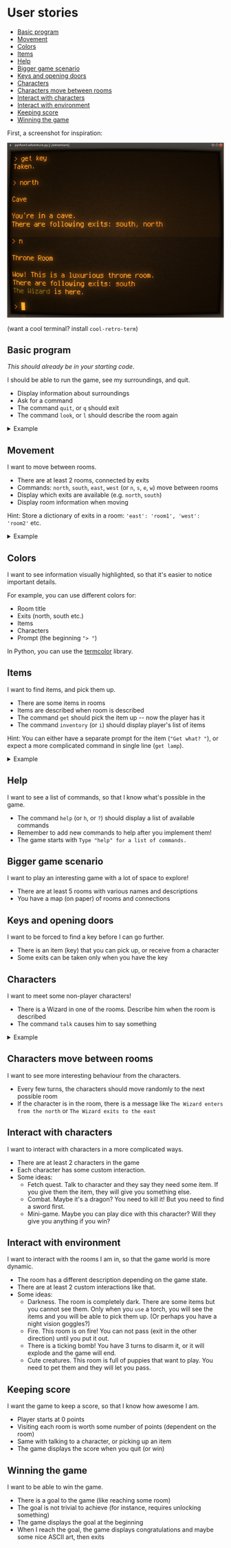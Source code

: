 # User stories

<!-- toc -->

- [Basic program](#basic-program)
- [Movement](#movement)
- [Colors](#colors)
- [Items](#items)
- [Help](#help)
- [Bigger game scenario](#bigger-game-scenario)
- [Keys and opening doors](#keys-and-opening-doors)
- [Characters](#characters)
- [Characters move between rooms](#characters-move-between-rooms)
- [Interact with characters](#interact-with-characters)
- [Interact with environment](#interact-with-environment)
- [Keeping score](#keeping-score)
- [Winning the game](#winning-the-game)

<!-- tocstop -->

First, a screenshot for inspiration:

![screenshot](screenshot.png)

(want a cool terminal? install `cool-retro-term`)

## Basic program

*This should already be in your starting code*.

I should be able to run the game, see my surroundings, and quit.

- Display information about surroundings
- Ask for a command
- The command `quit`, or `q` should exit
- The command `look`, or `l` should describe the room again

<details>
<summary>Example</summary>

```
Outside

You're standing outside a large cave.

> xxx
I don't recognize that command.

> quit
Goodbye!
```

</details>

## Movement

I want to move between rooms.

- There are at least 2 rooms, connected by exits
- Commands: `north`, `south`, `east`, `west` (or `n`, `s`, `e`, `w`) move between rooms
- Display which exits are available (e.g. `north`, `south`)
- Display room information when moving

Hint: Store a dictionary of exits in a room: `'east': 'room1', 'west': 'room2'` etc.

<details>
<summary>Example</summary>

```
Outside

You're standing outside a large cave.
There are the following exits: north

> north

Cave

You're inside a huge cave.
There are the following exits: south
```

</details>

## Colors

I want to see information visually highlighted, so that it's easier to notice important details.

For example, you can use different colors for:
- Room title
- Exits (north, south etc.)
- Items
- Characters
- Prompt (the beginning `"> "`)

In Python, you can use the [termcolor](https://pypi.org/project/termcolor/) library.

## Items

I want to find items, and pick them up.

- There are some items in rooms
- Items are described when room is described
- The command `get` should pick the item up -- now the player has it
- The command `inventory` (or `i`) should display player's list of items

Hint: You can either have a separate prompt for the item (`"Get what? "`), or expect a more complicated command in single line (`get lamp`).

<details>
<summary>Example</summary>

```
Outside 

> get
Get what? key
Taken.

> i
You are carrying: key
```

</details>

## Help

I want to see a list of commands, so that I know what's possible in the game.

- The command `help` (or `h`, or `?`) should display a list of available commands
- Remember to add new commands to help after you implement them!
- The game starts with `Type "help" for a list of commands.`

## Bigger game scenario

I want to play an interesting game with a lot of space to explore!

- There are at least 5 rooms with various names and descriptions
- You have a map (on paper) of rooms and connections

## Keys and opening doors

I want to be forced to find a key before I can go further.

- There is an item (key) that you can pick up, or receive from a character
- Some exits can be taken only when you have the key

## Characters

I want to meet some non-player characters!

- There is a Wizard in one of the rooms. Describe him when the room is described
- The command `talk` causes him to say something

<details>
<summary>Example</summary>

```
Cave

You're in a cave.
The Wizard is here.

> talk
Talk to who? The Wizard
The Wizard says, "Greetings, adventurer!"
```

</details>

## Characters move between rooms

I want to see more interesting behaviour from the characters.

- Every few turns, the characters should move randomly to the next possible room
- If the character is in the room, there is a message like `The Wizard enters from the north` or `The Wizard exits to the east`

## Interact with characters

I want to interact with characters in a more complicated ways.

- There are at least 2 characters in the game
- Each character has some custom interaction.
- Some ideas:
  - Fetch quest. Talk to character and they say they need some item. If you give them the item, they will give you something else.
  - Combat. Maybe it's a dragon? You need to kill it! But you need to find a sword first.
  - Mini-game. Maybe you can play dice with this character? Will they give you anything if you win?

## Interact with environment

I want to interact with the rooms I am in, so that the game world is more dynamic.

- The room has a different description depending on the game state.
- There are at least 2 custom interactions like that.
- Some ideas:
  - Darkness. The room is completely dark. There are some items but you cannot see them. Only when you `use` a torch, you will see the items and you will be able to pick them up. (Or perhaps you have a night vision goggles?)
  - Fire. This room is on fire! You can not pass (exit in the other direction) until you put it out.
  - There is a ticking bomb! You have 3 turns to disarm it, or it will explode and the game will end.
  - Cute creatures. This room is full of puppies that want to play. You need to pet them and they will let you pass.

## Keeping score

I want the game to keep a score, so that I know how awesome I am.

- Player starts at 0 points
- Visiting each room is worth some number of points (dependent on the room)
- Same with talking to a character, or picking up an item
- The game displays the score when you quit (or win)

## Winning the game

I want to be able to win the game.

- There is a goal to the game (like reaching some room)
- The goal is not trivial to achieve (for instance, requires unlocking something)
- The game displays the goal at the beginning
- When I reach the goal, the game displays congratulations and maybe some nice ASCII art, then exits
